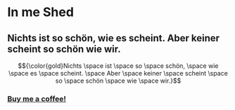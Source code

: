 # In me Shed

## Nichts ist so schön, wie es scheint. Aber keiner scheint so schön wie wir.
$${\color{gold}Nichts \space ist \space so \space schön, \space wie \space es \space scheint. \space Aber \space keiner \space scheint \space so \space schön \space wie \space wir.}$$

### [Buy me a coffee!](https://paypal.me/lembkeholger)
